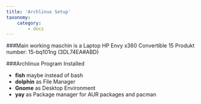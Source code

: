 ```yaml
---
title: 'Archlinux Setup'
taxonomy:
    category:
        - docs
---
```


###Main working maschin is a Laptop
HP Envy x360 Convertible 15 
Produkt number: 15-bq101ng (3DL74EA#ABD)

###Archlinux Program Installed
* **fish** maybe instead of bash
* **dolphin** as File Manager
* **Gnome** as Desktop Environment
* **yay** as Package manager for AUR packages and pacman